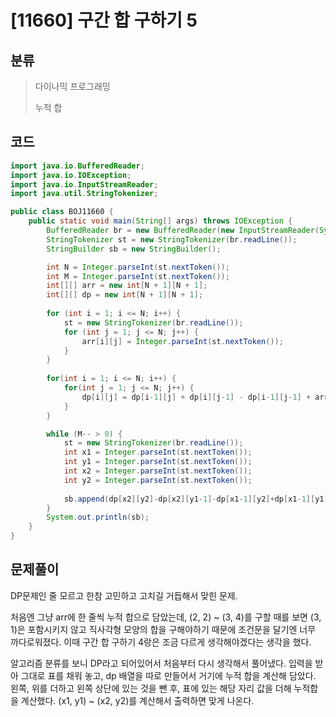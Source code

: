 # [11660] 구간 합 구하기 5 

## 분류
> 다이나믹 프로그래밍
>
> 누적 합

## 코드
```java
import java.io.BufferedReader;
import java.io.IOException;
import java.io.InputStreamReader;
import java.util.StringTokenizer;

public class BOJ11660 {
	public static void main(String[] args) throws IOException {
		BufferedReader br = new BufferedReader(new InputStreamReader(System.in));
		StringTokenizer st = new StringTokenizer(br.readLine());
		StringBuilder sb = new StringBuilder();

		int N = Integer.parseInt(st.nextToken());
		int M = Integer.parseInt(st.nextToken());
		int[][] arr = new int[N + 1][N + 1];
		int[][] dp = new int[N + 1][N + 1];
		
		for (int i = 1; i <= N; i++) {
			st = new StringTokenizer(br.readLine());
			for (int j = 1; j <= N; j++) {
				arr[i][j] = Integer.parseInt(st.nextToken());
			}
		}
		
		for(int i = 1; i <= N; i++) {
			for(int j = 1; j <= N; j++) {
				dp[i][j] = dp[i-1][j] + dp[i][j-1] - dp[i-1][j-1] + arr[i][j];
			}
		}

		while (M-- > 0) {
			st = new StringTokenizer(br.readLine());
			int x1 = Integer.parseInt(st.nextToken());
			int y1 = Integer.parseInt(st.nextToken());
			int x2 = Integer.parseInt(st.nextToken());
			int y2 = Integer.parseInt(st.nextToken());
			
			sb.append(dp[x2][y2]-dp[x2][y1-1]-dp[x1-1][y2]+dp[x1-1][y1-1]).append("\n");
		}
		System.out.println(sb);
	}
}
```

## 문제풀이

DP문제인 줄 모르고 한참 고민하고 고치길 거듭해서 맞힌 문제. 

처음엔 그냥 arr에 한 줄씩 누적 합으로 담았는데, (2, 2) ~ (3, 4)를 구할 때를 보면 (3, 1)은 포함시키지 않고 직사각형 모양의 합을 구해야하기 때문에 조건문을 달기엔 너무 까다로워졌다. 이때 구간 합 구하기 4랑은 조금 다르게 생각해야겠다는 생각을 했다.

알고리즘 분류를 보니 DP라고 되어있어서 처음부터 다시 생각해서 풀어냈다. 입력을 받아 그대로 표를 채워 놓고, dp 배열을 따로 만들어서 거기에 누적 합을 계산해 담았다. 왼쪽, 위를 더하고 왼쪽 상단에 있는 것을 뺀 후, 표에 있는 해당 자리 값을 더해 누적합을 계산했다. (x1, y1) ~ (x2, y2)를 계산해서 출력하면 맞게 나온다.